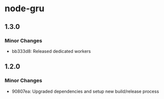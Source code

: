 # node-gru

## 1.3.0

### Minor Changes

-   bb333d8: Released dedicated workers

## 1.2.0

### Minor Changes

-   90807ea: Upgraded dependencies and setup new build/release process
